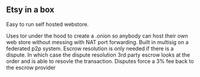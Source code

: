 ## Etsy in a box

Easy to run self hosted webstore. 

Uses tor under the hood to create a .onion so anybody can host their own web store without messing with NAT port forwarding. 
Built in multisig on a federated p2p system. Escrow resolution is only needed if there is a dispute. In which case the dispute resolution 3rd party
escrow looks at the order and is able to resovle the transaction. 
Disputes force a 3% fee back to the escrow provider 

